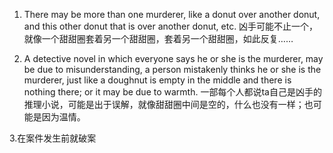 1. There may be more than one murderer, like a donut over another donut, and this other donut that is over another donut, etc.
凶手可能不止一个，就像一个甜甜圈套着另一个甜甜圈，套着另一个甜甜圈，如此反复……

2. A detective novel in which everyone says he or she is the murderer, may be due to misunderstanding, a person mistakenly thinks he or she is the murderer, just like a doughnut is empty in the middle and there is nothing there; or it may be due to warmth.
一部每个人都说ta自己是凶手的推理小说，可能是出于误解，就像甜甜圈中间是空的，什么也没有一样；也可能是因为温情。

3.在案件发生前就破案
